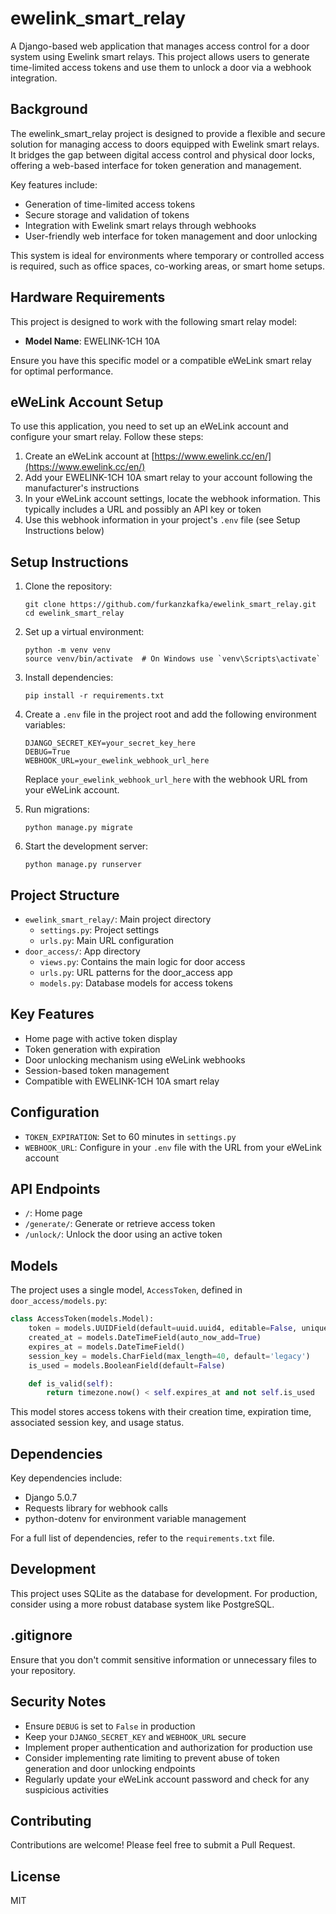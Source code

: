 # ewelink_smart_relay

A Django-based web application that manages access control for a door system using Ewelink smart relays. This project allows users to generate time-limited access tokens and use them to unlock a door via a webhook integration.

## Background

The ewelink_smart_relay project is designed to provide a flexible and secure solution for managing access to doors equipped with Ewelink smart relays. It bridges the gap between digital access control and physical door locks, offering a web-based interface for token generation and management.

Key features include:
- Generation of time-limited access tokens
- Secure storage and validation of tokens
- Integration with Ewelink smart relays through webhooks
- User-friendly web interface for token management and door unlocking

This system is ideal for environments where temporary or controlled access is required, such as office spaces, co-working areas, or smart home setups.

## Hardware Requirements

This project is designed to work with the following smart relay model:

- **Model Name**: EWELINK-1CH 10A

Ensure you have this specific model or a compatible eWeLink smart relay for optimal performance.

## eWeLink Account Setup

To use this application, you need to set up an eWeLink account and configure your smart relay. Follow these steps:

1. Create an eWeLink account at [https://www.ewelink.cc/en/](https://www.ewelink.cc/en/)
2. Add your EWELINK-1CH 10A smart relay to your account following the manufacturer's instructions
3. In your eWeLink account settings, locate the webhook information. This typically includes a URL and possibly an API key or token
4. Use this webhook information in your project's `.env` file (see Setup Instructions below)

## Setup Instructions

1. Clone the repository:
   ```
   git clone https://github.com/furkanzkafka/ewelink_smart_relay.git
   cd ewelink_smart_relay
   ```

2. Set up a virtual environment:
   ```
   python -m venv venv
   source venv/bin/activate  # On Windows use `venv\Scripts\activate`
   ```

3. Install dependencies:
   ```
   pip install -r requirements.txt
   ```

4. Create a `.env` file in the project root and add the following environment variables:
   ```
   DJANGO_SECRET_KEY=your_secret_key_here
   DEBUG=True
   WEBHOOK_URL=your_ewelink_webhook_url_here
   ```
   Replace `your_ewelink_webhook_url_here` with the webhook URL from your eWeLink account.

5. Run migrations:
   ```
   python manage.py migrate
   ```

6. Start the development server:
   ```
   python manage.py runserver
   ```

## Project Structure

- `ewelink_smart_relay/`: Main project directory
  - `settings.py`: Project settings
  - `urls.py`: Main URL configuration
- `door_access/`: App directory
  - `views.py`: Contains the main logic for door access
  - `urls.py`: URL patterns for the door_access app
  - `models.py`: Database models for access tokens

## Key Features

- Home page with active token display
- Token generation with expiration
- Door unlocking mechanism using eWeLink webhooks
- Session-based token management
- Compatible with EWELINK-1CH 10A smart relay

## Configuration

- `TOKEN_EXPIRATION`: Set to 60 minutes in `settings.py`
- `WEBHOOK_URL`: Configure in your `.env` file with the URL from your eWeLink account

## API Endpoints

- `/`: Home page
- `/generate/`: Generate or retrieve access token
- `/unlock/`: Unlock the door using an active token

## Models

The project uses a single model, `AccessToken`, defined in `door_access/models.py`:

```python
class AccessToken(models.Model):
    token = models.UUIDField(default=uuid.uuid4, editable=False, unique=True)
    created_at = models.DateTimeField(auto_now_add=True)
    expires_at = models.DateTimeField()
    session_key = models.CharField(max_length=40, default='legacy')
    is_used = models.BooleanField(default=False)

    def is_valid(self):
        return timezone.now() < self.expires_at and not self.is_used
```

This model stores access tokens with their creation time, expiration time, associated session key, and usage status.

## Dependencies

Key dependencies include:
- Django 5.0.7
- Requests library for webhook calls
- python-dotenv for environment variable management

For a full list of dependencies, refer to the `requirements.txt` file.

## Development

This project uses SQLite as the database for development. For production, consider using a more robust database system like PostgreSQL.

## .gitignore

Ensure that you don't commit sensitive information or unnecessary files to your repository.

## Security Notes

- Ensure `DEBUG` is set to `False` in production
- Keep your `DJANGO_SECRET_KEY` and `WEBHOOK_URL` secure
- Implement proper authentication and authorization for production use
- Consider implementing rate limiting to prevent abuse of token generation and door unlocking endpoints
- Regularly update your eWeLink account password and check for any suspicious activities

## Contributing

Contributions are welcome! Please feel free to submit a Pull Request.

## License

MIT

